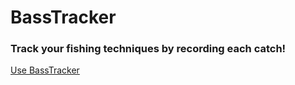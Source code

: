 # BassTracker
### Track your fishing techniques by recording each catch!
[Use BassTracker](https://basstracker.herokuapp.com/)
